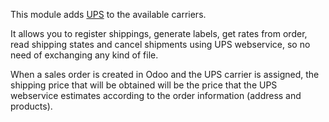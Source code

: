 This module adds [UPS](https://ups.com) to the available carriers.

It allows you to register shippings, generate labels, get rates from
order, read shipping states and cancel shipments using UPS webservice,
so no need of exchanging any kind of file.

When a sales order is created in Odoo and the UPS carrier is assigned,
the shipping price that will be obtained will be the price that the UPS
webservice estimates according to the order information (address and
products).
